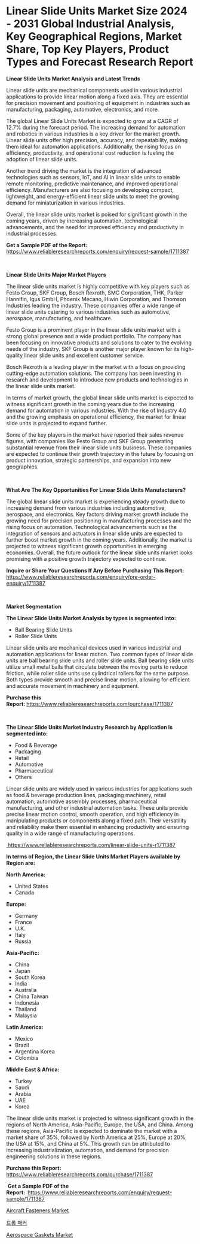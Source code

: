 <p><h1>Linear Slide Units Market Size 2024 - 2031 Global Industrial Analysis, Key Geographical Regions, Market Share, Top Key Players, Product Types and Forecast Research Report</h1></p><p><strong>Linear Slide Units Market Analysis and Latest Trends</strong></p>
<p><p>Linear slide units are mechanical components used in various industrial applications to provide linear motion along a fixed axis. They are essential for precision movement and positioning of equipment in industries such as manufacturing, packaging, automotive, electronics, and more.</p><p>The global Linear Slide Units Market is expected to grow at a CAGR of 12.7% during the forecast period. The increasing demand for automation and robotics in various industries is a key driver for the market growth. Linear slide units offer high precision, accuracy, and repeatability, making them ideal for automation applications. Additionally, the rising focus on efficiency, productivity, and operational cost reduction is fueling the adoption of linear slide units.</p><p>Another trend driving the market is the integration of advanced technologies such as sensors, IoT, and AI in linear slide units to enable remote monitoring, predictive maintenance, and improved operational efficiency. Manufacturers are also focusing on developing compact, lightweight, and energy-efficient linear slide units to meet the growing demand for miniaturization in various industries.</p><p>Overall, the linear slide units market is poised for significant growth in the coming years, driven by increasing automation, technological advancements, and the need for improved efficiency and productivity in industrial processes.</p></p>
<p><strong>Get a Sample PDF of the Report:&nbsp;</strong> <a href="https://www.reliableresearchreports.com/enquiry/request-sample/1711387">https://www.reliableresearchreports.com/enquiry/request-sample/1711387</a></p>
<p>&nbsp;</p>
<p><strong>Linear Slide Units Major Market Players</strong></p>
<p><p>The linear slide units market is highly competitive with key players such as Festo Group, SKF Group, Bosch Rexroth, SMC Corporation, THK, Parker Hannifin, Igus GmbH, Phoenix Mecano, Hiwin Corporation, and Thomson Industries leading the industry. These companies offer a wide range of linear slide units catering to various industries such as automotive, aerospace, manufacturing, and healthcare.</p><p>Festo Group is a prominent player in the linear slide units market with a strong global presence and a wide product portfolio. The company has been focusing on innovative products and solutions to cater to the evolving needs of the industry. SKF Group is another major player known for its high-quality linear slide units and excellent customer service.</p><p>Bosch Rexroth is a leading player in the market with a focus on providing cutting-edge automation solutions. The company has been investing in research and development to introduce new products and technologies in the linear slide units market.</p><p>In terms of market growth, the global linear slide units market is expected to witness significant growth in the coming years due to the increasing demand for automation in various industries. With the rise of Industry 4.0 and the growing emphasis on operational efficiency, the market for linear slide units is projected to expand further.</p><p>Some of the key players in the market have reported their sales revenue figures, with companies like Festo Group and SKF Group generating substantial revenue from their linear slide units business. These companies are expected to continue their growth trajectory in the future by focusing on product innovation, strategic partnerships, and expansion into new geographies.</p></p>
<p>&nbsp;</p>
<p><strong>What Are The Key Opportunities For Linear Slide Units Manufacturers?</strong></p>
<p><p>The global linear slide units market is experiencing steady growth due to increasing demand from various industries including automotive, aerospace, and electronics. Key factors driving market growth include the growing need for precision positioning in manufacturing processes and the rising focus on automation. Technological advancements such as the integration of sensors and actuators in linear slide units are expected to further boost market growth in the coming years. Additionally, the market is projected to witness significant growth opportunities in emerging economies. Overall, the future outlook for the linear slide units market looks promising with a positive growth trajectory expected to continue.</p></p>
<p><strong>Inquire or Share Your Questions If Any Before Purchasing This Report:</strong> <a href="https://www.reliableresearchreports.com/enquiry/pre-order-enquiry/1711387">https://www.reliableresearchreports.com/enquiry/pre-order-enquiry/1711387</a></p>
<p>&nbsp;</p>
<p><strong>Market Segmentation</strong></p>
<p><strong>The Linear Slide Units Market Analysis by types is segmented into:</strong></p>
<p><ul><li>Ball Bearing Slide Units</li><li>Roller Slide Units</li></ul></p>
<p><p>Linear slide units are mechanical devices used in various industrial and automation applications for linear motion. Two common types of linear slide units are ball bearing slide units and roller slide units. Ball bearing slide units utilize small metal balls that circulate between the moving parts to reduce friction, while roller slide units use cylindrical rollers for the same purpose. Both types provide smooth and precise linear motion, allowing for efficient and accurate movement in machinery and equipment.</p></p>
<p><strong>Purchase this Report:&nbsp;</strong><a href="https://www.reliableresearchreports.com/purchase/1711387">https://www.reliableresearchreports.com/purchase/1711387</a></p>
<p>&nbsp;</p>
<p><strong>The Linear Slide Units Market Industry Research by Application is segmented into:</strong></p>
<p><ul><li>Food & Beverage</li><li>Packaging</li><li>Retail</li><li>Automotive</li><li>Pharmaceutical</li><li>Others</li></ul></p>
<p><p>Linear slide units are widely used in various industries for applications such as food & beverage production lines, packaging machinery, retail automation, automotive assembly processes, pharmaceutical manufacturing, and other industrial automation tasks. These units provide precise linear motion control, smooth operation, and high efficiency in manipulating products or components along a fixed path. Their versatility and reliability make them essential in enhancing productivity and ensuring quality in a wide range of manufacturing operations.</p></p>
<p><a href="https://www.reliableresearchreports.com/linear-slide-units-r1711387">&nbsp;https://www.reliableresearchreports.com/linear-slide-units-r1711387</a></p>
<p><strong>In terms of Region, the Linear Slide Units Market Players available by Region are:</strong></p>
<p>
    <p> <strong> North America: </strong>
        <ul>
            <li>United States</li>
            <li>Canada</li>
        </ul>
        </p> 
    <p> <strong> Europe: </strong>
        <ul>
            <li>Germany</li>
            <li>France</li>
            <li>U.K.</li>
            <li>Italy</li>
            <li>Russia</li>
        </ul>
        </p> 
    <p> <strong> Asia-Pacific: </strong>
        <ul>
            <li>China</li>
            <li>Japan</li>
            <li>South Korea</li>
            <li>India</li>
            <li>Australia</li>
            <li>China Taiwan</li>
            <li>Indonesia</li>
            <li>Thailand</li>
            <li>Malaysia</li>
        </ul>
        </p> 
    <p> <strong> Latin America: </strong>
        <ul>
            <li>Mexico</li>
            <li>Brazil</li>
            <li>Argentina Korea</li>
            <li>Colombia</li>
        </ul>
        </p> 
    <p> <strong> Middle East & Africa: </strong>
        <ul>
            <li>Turkey</li>
            <li>Saudi</li>
            <li>Arabia</li>
            <li>UAE</li>
            <li>Korea</li>
        </ul>
    </p>
    </p>
<p><p>The linear slide units market is projected to witness significant growth in the regions of North America, Asia-Pacific, Europe, the USA, and China. Among these regions, Asia-Pacific is expected to dominate the market with a market share of 35%, followed by North America at 25%, Europe at 20%, the USA at 15%, and China at 5%. This growth can be attributed to increasing industrialization, automation, and demand for precision engineering solutions in these regions.</p></p>
<p><strong>Purchase this Report: </strong><a href="https://www.reliableresearchreports.com/purchase/1711387">https://www.reliableresearchreports.com/purchase/1711387</a></p>
<p>&nbsp;<strong>Get a Sample PDF of the Report:&nbsp;&nbsp;</strong><a href="https://www.reliableresearchreports.com/enquiry/request-sample/1711387">https://www.reliableresearchreports.com/enquiry/request-sample/1711387</a></p>
<p><strong></strong></p>
<p><p><a href="https://github.com/nicoletavirag/Market-Research-Report-List-2/blob/main/aircraft-fasteners-market.md">Aircraft Fasteners Market</a></p><p><a href="https://github.com/LanceOlsotn8978/Market-Research-Report-List-1/blob/main/662654220606.md">드롭 패커</a></p><p><a href="https://github.com/redneck06/Market-Research-Report-List-2/blob/main/aerospace-gaskets-market.md">Aerospace Gaskets Market</a></p></p>